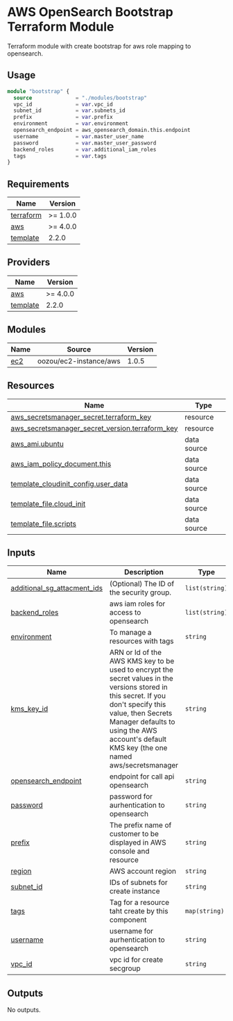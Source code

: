 # AWS OpenSearch Bootstrap Terraform Module

Terraform module with create bootstrap for aws role mapping to opensearch.

## Usage

```terraform
module "bootstrap" {
  source              = "./modules/bootstrap"
  vpc_id              = var.vpc_id
  subnet_id           = var.subnets_id
  prefix              = var.prefix
  environment         = var.environment
  opensearch_endpoint = aws_opensearch_domain.this.endpoint
  username            = var.master_user_name
  password            = var.master_user_password
  backend_roles       = var.additional_iam_roles
  tags                = var.tags
}
```

<!-- BEGIN_TF_DOCS -->
## Requirements

| Name | Version |
|------|---------|
| <a name="requirement_terraform"></a> [terraform](#requirement\_terraform) | >= 1.0.0 |
| <a name="requirement_aws"></a> [aws](#requirement\_aws) | >= 4.0.0 |
| <a name="requirement_template"></a> [template](#requirement\_template) | 2.2.0 |

## Providers

| Name | Version |
|------|---------|
| <a name="provider_aws"></a> [aws](#provider\_aws) | >= 4.0.0 |
| <a name="provider_template"></a> [template](#provider\_template) | 2.2.0 |

## Modules

| Name | Source | Version |
|------|--------|---------|
| <a name="module_ec2"></a> [ec2](#module\_ec2) | oozou/ec2-instance/aws | 1.0.5 |

## Resources

| Name | Type |
|------|------|
| [aws_secretsmanager_secret.terraform_key](https://registry.terraform.io/providers/hashicorp/aws/latest/docs/resources/secretsmanager_secret) | resource |
| [aws_secretsmanager_secret_version.terraform_key](https://registry.terraform.io/providers/hashicorp/aws/latest/docs/resources/secretsmanager_secret_version) | resource |
| [aws_ami.ubuntu](https://registry.terraform.io/providers/hashicorp/aws/latest/docs/data-sources/ami) | data source |
| [aws_iam_policy_document.this](https://registry.terraform.io/providers/hashicorp/aws/latest/docs/data-sources/iam_policy_document) | data source |
| [template_cloudinit_config.user_data](https://registry.terraform.io/providers/hashicorp/template/2.2.0/docs/data-sources/cloudinit_config) | data source |
| [template_file.cloud_init](https://registry.terraform.io/providers/hashicorp/template/2.2.0/docs/data-sources/file) | data source |
| [template_file.scripts](https://registry.terraform.io/providers/hashicorp/template/2.2.0/docs/data-sources/file) | data source |

## Inputs

| Name | Description | Type | Default | Required |
|------|-------------|------|---------|:--------:|
| <a name="input_additional_sg_attacment_ids"></a> [additional\_sg\_attacment\_ids](#input\_additional\_sg\_attacment\_ids) | (Optional) The ID of the security group. | `list(string)` | `[]` | no |
| <a name="input_backend_roles"></a> [backend\_roles](#input\_backend\_roles) | aws iam roles for access to opensearch | `list(string)` | `[]` | no |
| <a name="input_environment"></a> [environment](#input\_environment) | To manage a resources with tags | `string` | n/a | yes |
| <a name="input_kms_key_id"></a> [kms\_key\_id](#input\_kms\_key\_id) | ARN or Id of the AWS KMS key to be used to encrypt the secret values in the versions stored in this secret. If you don't specify this value, then Secrets Manager defaults to using the AWS account's default KMS key (the one named aws/secretsmanager | `string` | `""` | no |
| <a name="input_opensearch_endpoint"></a> [opensearch\_endpoint](#input\_opensearch\_endpoint) | endpoint for call api opensearch | `string` | n/a | yes |
| <a name="input_password"></a> [password](#input\_password) | password for aurhentication to opensearch | `string` | n/a | yes |
| <a name="input_prefix"></a> [prefix](#input\_prefix) | The prefix name of customer to be displayed in AWS console and resource | `string` | n/a | yes |
| <a name="input_region"></a> [region](#input\_region) | AWS account region | `string` | n/a | yes |
| <a name="input_subnet_id"></a> [subnet\_id](#input\_subnet\_id) | IDs of subnets for create instance | `string` | n/a | yes |
| <a name="input_tags"></a> [tags](#input\_tags) | Tag for a resource taht create by this component | `map(string)` | `{}` | no |
| <a name="input_username"></a> [username](#input\_username) | username for aurhentication to opensearch | `string` | n/a | yes |
| <a name="input_vpc_id"></a> [vpc\_id](#input\_vpc\_id) | vpc id for create secgroup | `string` | n/a | yes |

## Outputs

No outputs.
<!-- END_TF_DOCS -->
